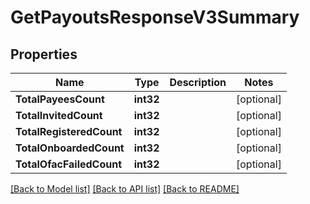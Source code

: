 # GetPayoutsResponseV3Summary

## Properties

Name | Type | Description | Notes
------------ | ------------- | ------------- | -------------
**TotalPayeesCount** | **int32** |  | [optional] 
**TotalInvitedCount** | **int32** |  | [optional] 
**TotalRegisteredCount** | **int32** |  | [optional] 
**TotalOnboardedCount** | **int32** |  | [optional] 
**TotalOfacFailedCount** | **int32** |  | [optional] 

[[Back to Model list]](../README.md#documentation-for-models) [[Back to API list]](../README.md#documentation-for-api-endpoints) [[Back to README]](../README.md)


